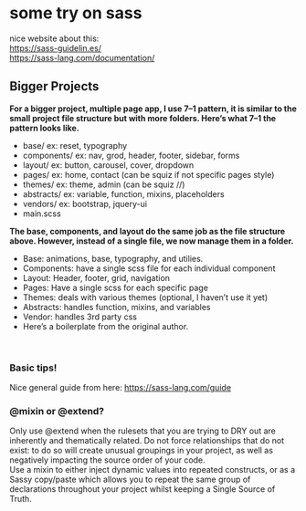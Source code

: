# some try on sass

nice website about this: <br/>
https://sass-guidelin.es/ <br/>
https://sass-lang.com/documentation/

## Bigger Projects

**For a bigger project, multiple page app, I use 7–1 pattern, it is similar to the small project file structure but with more folders. Here’s what 7–1 the pattern looks like.**
<br/>
- base/         ex: reset, typography
- components/   ex: nav, grod, header, footer, sidebar, forms
- layout/       ex: button, carousel, cover, dropdown
- pages/        ex: home, contact (can be squiz if not specific pages style)
- themes/       ex: theme, admin (can be squiz //)
- abstracts/    ex: variable, function, mixins, placeholders
- vendors/      ex: bootstrap, jquery-ui
- main.scss

**The base, components, and layout do the same job as the file structure above. However, instead of a single file, we now manage them in a folder.**
<br/>
- Base: animations, base, typography, and utilies.
- Components: have a single scss file for each individual component
- Layout: Header, footer, grid, navigation
- Pages: Have a single scss for each specific page
- Themes: deals with various themes (optional, I haven’t use it yet)
- Abstracts: handles function, mixins, and variables
- Vendor: handles 3rd party css
- Here’s a boilerplate from the original author.
<br/>

### Basic tips!
Nice general guide from here: https://sass-lang.com/guide 

### @mixin or @extend?
Only use @extend when the rulesets that you are trying to DRY out are inherently and thematically related. Do not force relationships that do not exist: to do so will create unusual groupings in your project, as well as negatively impacting the source order of your code.
<br/>
Use a mixin to either inject dynamic values into repeated constructs, or as a Sassy copy/paste which allows you to repeat the same group of declarations throughout your project whilst keeping a Single Source of Truth.